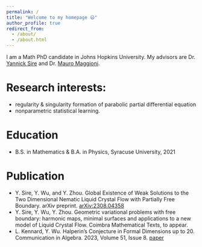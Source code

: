 ```yaml
---
permalink: /
title: "Welcome to my homepage 😃"
author_profile: true
redirect_from: 
  - /about/
  - /about.html
---
```


I am a Math PhD candidate in Johns Hopkins University. My advisors are Dr. [Yannick Sire](https://scholar.google.com/citations?hl=en&user=sd1Qv2EAAAAJ&view_op=list_works&sortby=pubdate) and Dr. [Mauro Maggioni](https://mauromaggioni.duckdns.org/). 

Research interests:
======
* regularity & singularity formation of parabolic partial differential equation
* nonparametric statistical learning.


Education
======
* B.S. in Mathematics & B.A. in Physics, Syracuse University, 2021

Publication
======
* Y. Sire, Y. Wu, and Y. Zhou.  Global Existence of Weak Solutions to the Two Dimensional Nematic Liquid Crystal Flow with Partially Free Boundary. arXiv preprint. [arXiv:2308.04358](https://arxiv.org/abs/2308.04358)
* Y. Sire, Y. Wu, Y. Zhou.  Geometric variational problems with free boundary: harmonic maps, minimal surfaces and applications to a new model of Liquid Crystal Flow. Coimbra Mathematical Texts, to appear.
* L. Kennard, Y. Wu. Halperin’s Conjecture in Formal Dimensions up to 20. Communication in Algebra. 2023, Volume 51, Issue 8. [paper](https://www.tandfonline.com/doi/abs/10.1080/00927872.2023.2186705)
